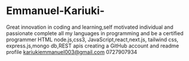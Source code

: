 # Emmanuel-Kariuki-
Great innovation in coding and learning,self motivated individual and passionate 
complete all my languages in programming and be a certified programmer 
HTML node.js,css3, JavaScript,react,next.js, tailwind css, express.js,mongo db,REST apis
creating a GitHub account and readme profile
kariukiemmanuel003@gmail.com 
0727907934
